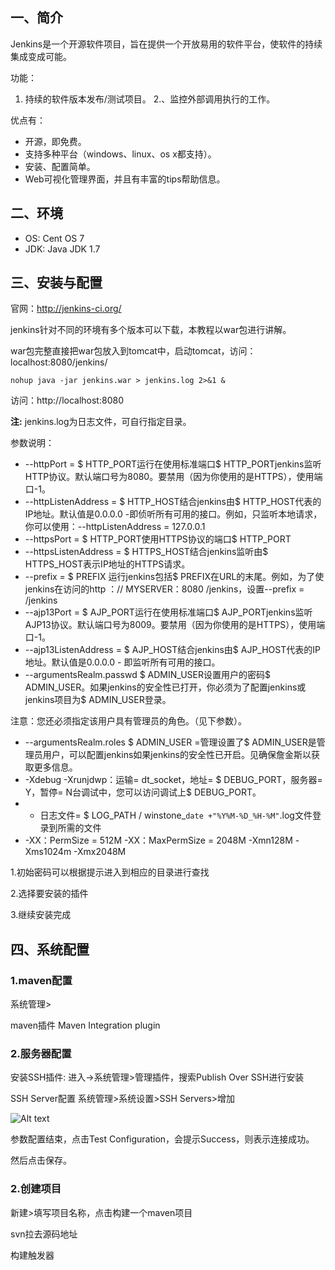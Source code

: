 
## 一、简介

Jenkins是一个开源软件项目，旨在提供一个开放易用的软件平台，使软件的持续集成变成可能。

功能：
1. 持续的软件版本发布/测试项目。
2.、监控外部调用执行的工作。

优点有：

- 开源，即免费。
- 支持多种平台（windows、linux、os x都支持）。
- 安装、配置简单。
- Web可视化管理界面，并且有丰富的tips帮助信息。


## 二、环境

- OS: Cent OS 7
- JDK: Java JDK 1.7


## 三、安装与配置


官网：http://jenkins-ci.org/

jenkins针对不同的环境有多个版本可以下载，本教程以war包进行讲解。

war包完整直接把war包放入到tomcat中，启动tomcat，访问：localhost:8080/jenkins/

```
nohup java -jar jenkins.war > jenkins.log 2>&1 &
```

访问：http://localhost:8080

**注:** jenkins.log为日志文件，可自行指定目录。

参数说明：
- --httpPort = $ HTTP_PORT运行在使用标准端口$ HTTP_PORTjenkins监听HTTP协议。默认端口号为8080。要禁用（因为你使用的是HTTPS），使用端口-1。
- --httpListenAddress = $ HTTP_HOST结合jenkins由$ HTTP_HOST代表的IP地址。默认值是0.0.0.0 -即侦听所有可用的接口。例如，只监听本地请求，你可以使用：--httpListenAddress = 127.0.0.1
- --httpsPort = $ HTTP_PORT使用HTTPS协议的端口$ HTTP_PORT
- --httpsListenAddress = $ HTTPS_HOST结合jenkins监听由$ HTTPS_HOST表示IP地址的HTTPS请求。
- --prefix = $ PREFIX 运行jenkins包括$ PREFIX在URL的末尾。例如，为了使jenkins在访问的http ：// MYSERVER：8080 /jenkins，设置--prefix = /jenkins
- --ajp13Port = $ AJP_PORT运行在使用标准端口$ AJP_PORTjenkins监听AJP13协议。默认端口号为8009。要禁用（因为你使用的是HTTPS），使用端口-1。
- --ajp13ListenAddress = $ AJP_HOST结合jenkins由$ AJP_HOST代表的IP地址。默认值是0.0.0.0 - 即监听所有可用的接口。
- --argumentsRealm.passwd $ ADMIN_USER设置用户的密码$ ADMIN_USER。如果jenkins的安全性已打开，你必须为了配置jenkins或jenkins项目为$ ADMIN_USER登录。

注意：您还必须指定该用户具有管理员的角色。（见下参数）。
- --argumentsRealm.roles $ ADMIN_USER =管理设置了$ ADMIN_USER是管理员用户，可以配置jenkins如果jenkins的安全性已开启。见确保詹金斯以获取更多信息。
- -Xdebug -Xrunjdwp：运输= dt_socket，地址= $ DEBUG_PORT，服务器= Y，暂停= N台调试中，您可以访问调试上$ DEBUG_PORT。
- - 日志文件= $ LOG_PATH / winstone_`date +"%Y%M-%D_%H-%M"`.log文件登录到所需的文件
- -XX：PermSize = 512M -XX：MaxPermSize = 2048M -Xmn128M -Xms1024m -Xmx2048M


1.初始密码可以根据提示进入到相应的目录进行查找

2.选择要安装的插件

3.继续安装完成


## 四、系统配置


### 1.maven配置

系统管理>

maven插件
Maven Integration plugin

### 2.服务器配置

安装SSH插件:
进入->系统管理>管理插件，搜索Publish Over SSH进行安装


SSH Server配置
系统管理>系统设置>SSH Servers>增加

![Alt text]({{site.url}}/images/posts_image/jenkins_2016_06_03_152023.jpg)

参数配置结束，点击Test Configuration，会提示Success，则表示连接成功。

然后点击保存。

### 2.创建项目


新建>填写项目名称，点击构建一个maven项目

svn拉去源码地址



构建触发器
